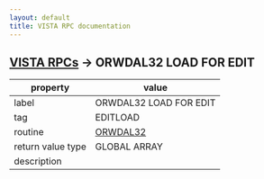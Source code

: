 ```yaml
---
layout: default
title: VISTA RPC documentation
---
```




## [VISTA RPCs](TableOfContent.md) &#8594; ORWDAL32 LOAD FOR EDIT 

 property | value 
--- | --- 
 label | ORWDAL32 LOAD FOR EDIT
 tag | EDITLOAD
 routine | [ORWDAL32](http://code.osehra.org/dox/Routine_ORWDAL32_source.html)
 return value type | GLOBAL ARRAY
 description | 